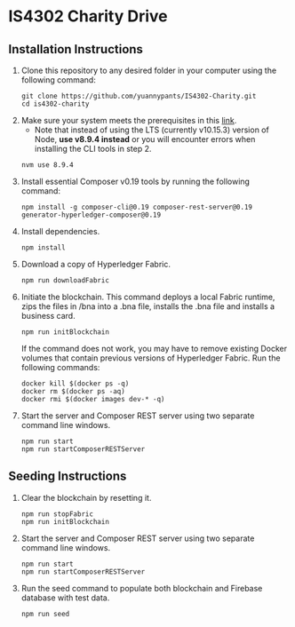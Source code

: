 # IS4302 Charity Drive
## Installation Instructions
1. Clone this repository to any desired folder in your computer using the following command:
    ```
    git clone https://github.com/yuannypants/IS4302-Charity.git
    cd is4302-charity
    ```
2. Make sure your system meets the prerequisites in this [link](https://hyperledger.github.io/composer/v0.19/installing/installing-prereqs.html#macos).
    * Note that instead of using the LTS (currently v10.15.3) version of Node, __use v8.9.4 instead__ or you will encounter errors when installing the CLI tools in step 2.
    ```
    nvm use 8.9.4
    ```
3. Install essential Composer v0.19 tools by running the following command:
    ```
    npm install -g composer-cli@0.19 composer-rest-server@0.19 generator-hyperledger-composer@0.19
    ``` 
4. Install dependencies.
    ```
    npm install
    ```
5. Download a copy of Hyperledger Fabric.
    ```
    npm run downloadFabric
    ```
6.  Initiate the blockchain. This command deploys a local Fabric runtime, zips the files in /bna into a .bna file, installs the .bna file and installs a business card.
    ```
    npm run initBlockchain
    ```
    If the command does not work, you may have to remove existing Docker volumes that contain previous versions of Hyperledger Fabric. Run the following commands:
    ```
    docker kill $(docker ps -q)
    docker rm $(docker ps -aq)
    docker rmi $(docker images dev-* -q)
    ```
7.  Start the server and Composer REST server using two separate command line windows.
    ```
    npm run start
    npm run startComposerRESTServer
    ```
## Seeding Instructions
1.  Clear the blockchain by resetting it.
    ```
    npm run stopFabric
    npm run initBlockchain
    ```
2.  Start the server and Composer REST server using two separate command line windows.
    ```
    npm run start
    npm run startComposerRESTServer
    ```
3.  Run the seed command to populate both blockchain and Firebase database with test data.
    ```
    npm run seed
    ```
